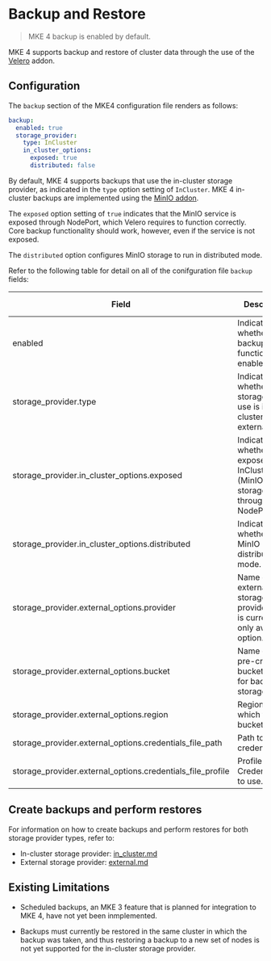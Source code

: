 # Backup and Restore

>MKE 4 backup is enabled by default.

MKE 4 supports backup and restore of cluster data through the use of the
[Velero](https://velero.io/) addon.

## Configuration

The `backup` section of the MKE4 configuration file renders as follows:

```yaml
backup:
  enabled: true
  storage_provider:
    type: InCluster
    in_cluster_options:
      exposed: true
      distributed: false
```

By default, MKE 4 supports backups that use the in-cluster storage
provider, as indicated in the `type` option setting of `InCluster`. MKE 4
in-cluster backups are implemented using the [MinIO
addon](https://microk8s.io/docs/addon-minio).

The `exposed` option setting of `true` indicates that the MinIO service is
exposed through NodePort, which Velero requires to function correctly. Core
backup functionality should work, however, even if
the service is not exposed.

The `distributed` option configures MinIO storage to run in distributed mode.

Refer to the following table for detail on all of the conifguration file
``backup`` fields:

| Field                                                      | Description                                                                          | Valid values        |  Default  |
|------------------------------------------------------------|--------------------------------------------------------------------------------------|---------------------|:---------:|
| enabled                                                    | Indicates whether backup/restore functionality is enabled. | true, false         |    true   |
| storage_provider.type                                      | Indicates whether the storage type in use is in-cluster or external.                          | InCluster, External | InCluster |
| storage_provider.in_cluster_options.exposed                | Indicates whether to expose InCluster (MinIO) storage through NodePort.  | true, false         |    true   |
| storage_provider.in_cluster_options.distributed            | Indicates whether to run MinIO in distributed mode.                  | true, false         |   false   |
| storage_provider.external_options.provider                 | Name of the external storage provider. AWS is currently the only available option.                                      | aws                 |    aws    |
| storage_provider.external_options.bucket                   | Name of the pre-created bucket to use for backup storage.                            | ""                  |     ""    |
| storage_provider.external_options.region                   | Region in which the bucket exists.                                                   | ""                  |     ""    |
| storage_provider.external_options.credentials_file_path    | Path to the credentials file.                                                            | ""                  |     ""    |
| storage_provider.external_options.credentials_file_profile | Profile in the Credentials file to use.                                              | ""                  |     ""    |

## Create backups and perform restores

For information on how to create backups and perform restores for both storage
provider types, refer to:

- In-cluster storage provider: [in_cluster.md](./in_cluster.md)
- External storage provider: [external.md](./external.md)

## Existing Limitations

- Scheduled backups, an MKE 3 feature that is planned for integration to MKE 4, have not yet been inmplemented.

- Backups must currently be restored in the same cluster in which
the backup was taken, and thus restoring a backup to a
new set of nodes is not yet supported for the in-cluster storage provider.